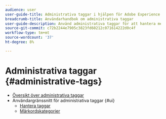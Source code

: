 ```yaml
---
audience: user
user-guide-title: Administrativa taggar i hjälpen för Adobe Experience Platform
breadcrumb-title: Användarhandbok om administrativa taggar
user-guide-description: Använd administrativa taggar för att hantera metadata-taxonomier. Lär dig hur du skapar taggkategorier och taggar.
source-git-commit: c72b2244e7905c3823fd60212c071614222d0c4f
workflow-type: tm+mt
source-wordcount: '37'
ht-degree: 8%

---
```



# Administrativa taggar {#administrative-tags}

* [Översikt över administrativa taggar](overview.md)
* Användargränssnitt för administrativa taggar {#ui}
   * [Hantera taggar](ui/managing-tags.md)
   * [Märkordskategorier](ui/tags-categories.md)
